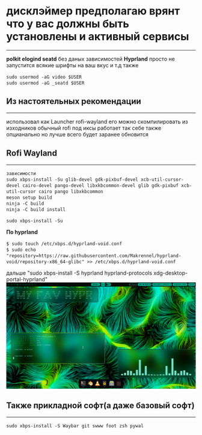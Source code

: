 # дисклэймер предполагаю врянт что у вас должны быть установлены и активный сервисы
_______________________________________________________________________________________
**polkit elogind seatd** без даных зависимостей **Hyprland** просто не запустится всякие шрифты на ваш вкус и т.д
также

```
sudo usermod -aG video $USER
sudo usermod -aG _seatd $USER
```

## Из настоятельных рекомендации
_______________________________________________________________________________________
использовал как Launcher rofi-wayland его можно скомпилировать из 
изходников обычный rofi под иксы работает так себе также опцианально но лучше всего будет заранее обновится

## Rofi Wayland
_______________________________________________________________________________________
```
зависимости
sudo xbps-install -Su glib-devel gdk-pixbuf-devel xcb-util-cursor-devel cairo-devel pango-devel libxkbcommon-devel glib gdk-pixbuf xcb-util-cursor cairo pango libxkbcommon
meson setup build
ninja -C build
ninja -C build install

```

```
sudo xbps-install -Su
```

**По hyprland**

```
$ sudo touch /etc/xbps.d/hyprland-void.conf
$ sudo echo "repository=https://raw.githubusercontent.com/Makrennel/hyprland-void/repository-x86_64-glibc" >> /etc/xbps.d/hyprland-void.conf
```
дальше "sudo xbps-install -S hyprland hyprland-protocols xdg-desktop-portal-hyprland"
![img1](hypr-catppuccinv2.png)

## Также прикладной софт(а даже базовый софт)
_______________________________________________________________________________________

```
sudo xbps-install -S Waybar git swww foot zsh pywal
```
